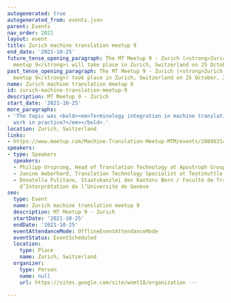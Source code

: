 ```yaml
---
autogenerated: true
autogenerated_from: events.json
parent: Events
nav_order: 2021
layout: event
title: Zurich machine translation meetup 9
end_date: '2021-10-25'
future_tense_opening_paragraph: The MT Meetup 9 - Zurich (<strong>Zurich machine translation
  meetup 9</strong>) will take place in Zurich, Switzerland on 25 October, 2021.
past_tense_opening_paragraph: The MT Meetup 9 - Zurich (<strong>Zurich machine translation
  meetup 9</strong>) took place in Zurich, Switzerland on 25 October, 2021.
name: Zurich machine translation meetup 9
id: zurich-machine-translation-meetup-9
description: MT Meetup 9 - Zurich
start_date: '2021-10-25'
more_paragraphs:
- 'The topic was <bold><em>Terminology integration in machine translation: Does it
  work in practice?</em></bold>.'
location: Zurich, Switzerland
links:
- https://www.meetup.com/Machine-Translation-Meetup-MTM/events/280963149/
speakers:
- type: Speakers
  speakers:
  - Philipp Ursprung, Head of Translation Technology at Apostroph Group
  - Janine Aeberhard, Translation Technology Specialist at Textshuttle
  - Donatella Pulitano, Staatskanzlei des Kantons Bern / Faculté de Traduction et
    d’Interprétation de l’Université de Genève
seo:
  type: Event
  name: Zurich machine translation meetup 9
  description: MT Meetup 9 - Zurich
  startDate: '2021-10-25'
  endDate: '2021-10-25'
  eventAttendanceMode: OfflineEventAttendanceMode
  eventStatus: EventScheduled
  location:
    type: Place
    name: Zurich, Switzerland
  organizer:
    type: Person
    name: null
    url: https://sites.google.com/site/wnmt18/organization ---

---
```


